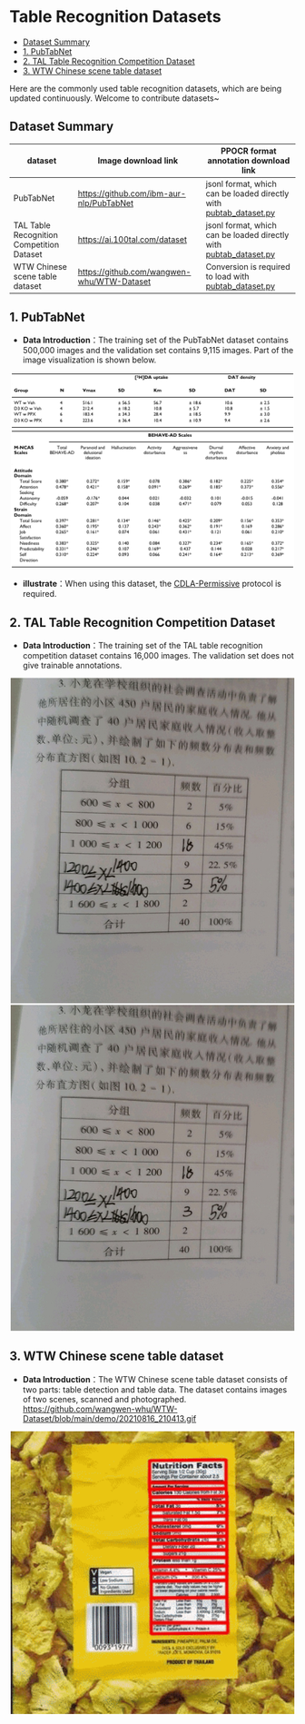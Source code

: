 # Table Recognition Datasets

- [Dataset Summary](#dataset-summary)
- [1. PubTabNet](#1-pubtabnet)
- [2. TAL Table Recognition Competition Dataset](#2-tal-table-recognition-competition-dataset)
- [3. WTW Chinese scene table dataset](#3-wtw-chinese-scene-table-dataset)

Here are the commonly used table recognition datasets, which are being updated continuously. Welcome to contribute datasets~

## Dataset Summary

| dataset | Image download link | PPOCR format annotation download link |
|---|---|---|
| PubTabNet |https://github.com/ibm-aur-nlp/PubTabNet| jsonl format, which can be loaded directly with [pubtab_dataset.py](../../../ppocr/data/pubtab_dataset.py) |
| TAL Table Recognition Competition Dataset |https://ai.100tal.com/dataset| jsonl format, which can be loaded directly with [pubtab_dataset.py](../../../ppocr/data/pubtab_dataset.py) |
| WTW Chinese scene table dataset |https://github.com/wangwen-whu/WTW-Dataset| Conversion is required to load with [pubtab_dataset.py](../../../ppocr/data/pubtab_dataset.py)|

## 1. PubTabNet
- **Data Introduction**：The training set of the PubTabNet dataset contains 500,000 images and the validation set contains 9,115 images. Part of the image visualization is shown below.

<div align="center">
    <img src="../../datasets/table_PubTabNet_demo/PMC524509_007_00.png" width="500">
    <img src="../../datasets/table_PubTabNet_demo/PMC535543_007_01.png" width="500">
</div>

- **illustrate**：When using this dataset, the [CDLA-Permissive](https://cdla.io/permissive-1-0/) protocol is required.

## 2. TAL Table Recognition Competition Dataset
- **Data Introduction**：The training set of the TAL table recognition competition dataset contains 16,000 images. The validation set does not give trainable annotations.

<div align="center">
    <img src="../../datasets/table_tal_demo/1.jpg" width="500">
    <img src="../../datasets/table_tal_demo/2.jpg" width="500">
</div>

## 3. WTW Chinese scene table dataset
- **Data Introduction**：The WTW Chinese scene table dataset consists of two parts: table detection and table data. The dataset contains images of two scenes, scanned and photographed.
https://github.com/wangwen-whu/WTW-Dataset/blob/main/demo/20210816_210413.gif

<div align="center">
    <img src="https://github.com/wangwen-whu/WTW-Dataset/blob/main/demo/20210816_210413.gif" width="500">
</div>
